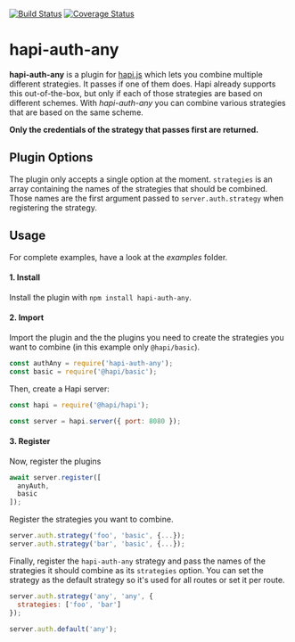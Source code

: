 [![Build Status](https://travis-ci.com/jscheffner/hapi-auth-any.svg?branch=master)](https://travis-ci.com/jscheffner/hapi-auth-any) [![Coverage Status](https://coveralls.io/repos/github/jscheffner/hapi-auth-any/badge.svg?branch=master)](https://coveralls.io/github/jscheffner/hapi-auth-any?branch=master)

# hapi-auth-any

**hapi-auth-any** is a plugin for [hapi.js](https://hapijs.com/) which lets you combine multiple different strategies. It passes if one of them does. Hapi already supports this out-of-the-box, but only if each of those strategies are based on different schemes. With *hapi-auth-any* you can combine various strategies that are based on the same scheme.

**Only the credentials of the strategy that passes first are returned.**

## Plugin Options

The plugin only accepts a single option at the moment. `strategies` is an array containing the names of the strategies that should be combined. Those names are the first argument passed to `server.auth.strategy` when registering the strategy.

## Usage

For complete examples, have a look at the *examples* folder.

#### 1. Install

Install the plugin with `npm install hapi-auth-any`.

#### 2. Import

Import the plugin and the the plugins you need to create the strategies you want to combine (in this example only `@hapi/basic`).

```js
const authAny = require('hapi-auth-any');
const basic = require('@hapi/basic');
```

Then, create a Hapi server:

```js
const hapi = require('@hapi/hapi');

const server = hapi.server({ port: 8080 });
```

#### 3. Register

Now, register the plugins

```js
await server.register([
  anyAuth,
  basic
]);
````

Register the strategies you want to combine.

```js
server.auth.strategy('foo', 'basic', {...});
server.auth.strategy('bar', 'basic', {...});
```

Finally, register the `hapi-auth-any` strategy and pass the names of the strategies it should combine as its `strategies` option. You can set the strategy as the default strategy so it's used for all routes or set it per route.

```js
server.auth.strategy('any', 'any', {
  strategies: ['foo', 'bar'] 
});

server.auth.default('any');
```

